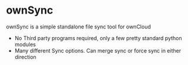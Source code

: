 ownSync
=======

ownSync is a simple standalone file sync tool for ownCloud


* No Third party programs required, only a few pretty standard python modules
* Many different Sync options.  Can merge sync or force sync in either direction

